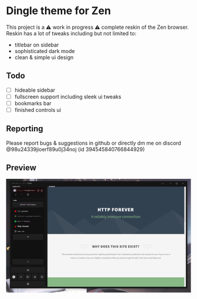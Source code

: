 # Dingle theme for Zen
This project is a ⚠ work in progress ⚠ complete reskin of the Zen browser.
Reskin has a lot of tweaks including but not limited to:
* titlebar on sidebar
* sophisticated dark mode
* clean & simple ui design

## Todo
- [ ] hideable sidebar
- [ ] fullscreen support including sleek ui tweaks
- [ ] bookmarks bar
- [ ] finished controls ui

## Reporting
Please report bugs & suggestions in github or directly dm me on discord @98u24339jioerf89u0j34noj (id 394545840766844929)

## Preview
![skin preview](preview_solar.png)
